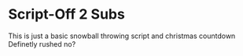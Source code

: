 # Script-Off 2 Subs
This is just a basic snowball throwing script and christmas countdown
Definetly rushed no?
